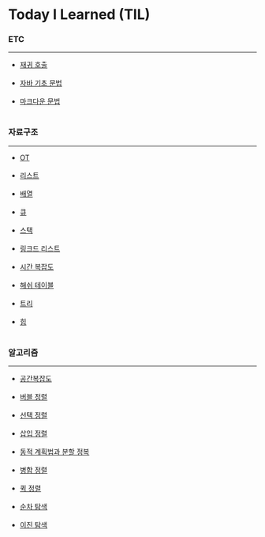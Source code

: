 # Today I Learned (TIL)

### ETC
-------------------------
- [재귀 호출](https://github.com/ssu18/TIL/blob/main/ETC/RecursiveCall.md) <br><br>
- [자바 기초 문법](https://github.com/ssu18/TIL/blob/main/ETC/JavaBasic.md) <br><br>
- [마크다운 문법](https://github.com/ssu18/TIL/blob/main/ETC/MDgrammer.md) <br><br>


### 자료구조
-----------------------------
- [OT](https://github.com/ssu18/TIL/blob/main/DataStructure/WelcomeDS_OT.md) <br><br>
- [리스트](https://github.com/ssu18/TIL/blob/main/DataStructure/WelcomeDS_List.md) <br><br>
- [배열](https://github.com/ssu18/TIL/blob/main/DataStructure/DS_Array.md) <br><br>
- [큐](https://github.com/ssu18/TIL/blob/main/DataStructure/DS_Queue.md) <br><br>
- [스택](https://github.com/ssu18/TIL/blob/main/DataStructure/DS_Stack.md) <br><br>
- [링크드 리스트](https://github.com/ssu18/TIL/blob/main/DataStructure/DS_LinkedList.md) <br><br>
- [시간 복잡도](https://github.com/ssu18/TIL/blob/main/DataStructure/DS_TimeComplexity.md) <br><br>
- [해쉬 테이블](https://github.com/ssu18/TIL/blob/main/DataStructure/DS_HashTable.md) <br><br>
- [트리](https://github.com/ssu18/TIL/blob/main/DataStructure/DS_Tree.md) <br><br>
- [힙](https://github.com/ssu18/TIL/blob/main/DataStructure/DS_Heap.md) <br><br>

### 알고리즘
-----------------------------------
- [공간복잡도](https://github.com/ssu18/TIL/blob/main/Algorithm/AL_SpacComplexity.md) <br><br>
- [버블 정렬](https://github.com/ssu18/TIL/blob/main/Algorithm/AL_BubbleSort.md) <br><br>
- [선택 정렬](https://github.com/ssu18/TIL/blob/main/Algorithm/AL_SelectionSort.md) <br><br>
- [삽입 정렬](https://github.com/ssu18/TIL/blob/main/Algorithm/AL_InsertionSort.md) <br><br>
- [동적 계획법과 분할 정복](https://github.com/ssu18/TIL/blob/main/Algorithm/AL_DP%2CDC.md) <br><br>
- [병합 정렬](https://github.com/ssu18/TIL/blob/main/Algorithm/AL_MergeSort.md) <br><br>
- [퀵 정렬](https://github.com/ssu18/TIL/blob/main/Algorithm/AL_QuickSort.md) <br><br>
- [순차 탐색](https://github.com/ssu18/TIL/blob/main/Algorithm/AL_SequentialSearch.md) <br><br>
- [이진 탐색](https://github.com/ssu18/TIL/blob/main/Algorithm/AL_BinarySearch.md) <br><br>
